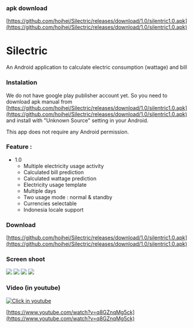### apk download
[https://github.com/hoihei/Silectric/releases/download/1.0/silentric1.0.apk](https://github.com/hoihei/Silectric/releases/download/1.0/silentric1.0.apk)

Silectric
=========
An Android application to calculate electric consumption (wattage) and bill

### Instalation
We do not have google play publisher account yet.
So you need to download apk manual from [https://github.com/hoihei/Silectric/releases/download/1.0/silentric1.0.apk](https://github.com/hoihei/Silectric/releases/download/1.0/silentric1.0.apk) and install with "Unknown Source" setting in your Android.

This app does not require any Android permission.


### Feature :
* 1.0
  * Multiple electricity usage activity
  * Calculated bill prediction
  * Calculated wattage prediction
  * Electricity usage template
  * Multiple days
  * Two usage mode : normal & standby
  * Currencies selectable
  * Indonesia locale support

### Download
[https://github.com/hoihei/Silectric/releases/download/1.0/silentric1.0.apk](https://github.com/hoihei/Silectric/releases/download/1.0/silentric1.0.apk)

### Screen shoot
![](http://i.imgur.com/nnb7HME.jpg)
![](http://i.imgur.com/Nj59Mx2.jpg)
![](http://i.imgur.com/Rzino48.jpg)
![](http://i.imgur.com/vxGore0.jpg)

### Video (in youtube)
[![Click in youtube](https://img.youtube.com/vi/q8GZnqMg5ck/0.jpg)](https://www.youtube.com/watch?v=q8GZnqMg5ck)

[https://www.youtube.com/watch?v=q8GZnqMg5ck](https://www.youtube.com/watch?v=q8GZnqMg5ck)

